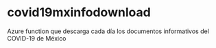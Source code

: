 # covid19mxinfodownload
Azure function que descarga cada día los documentos informativos del COVID-19 de México

